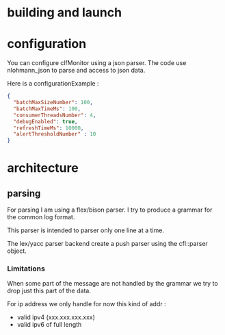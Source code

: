 # building and launch

# configuration

You can configure clfMonitor using a json parser. 
The code use nlohmann_json to parse and access to json data.

Here is a configurationExample : 

```json
{
  "batchMaxSizeNumber": 100,
  "batchMaxTimeMs": 100,
  "consumerThreadsNumber": 4,
  "debugEnabled": true,
  "refreshTimeMs": 10000,
  "alertThresholdNumber" : 10
}
```

# architecture

## parsing

For parsing I am using a flex/bison parser. I try to produce a grammar for
the common log format.

This parser is intended to parser only one line at a time.

The lex/yacc parser backend create a push parser using the cfl::parser object.

### Limitations

When some part of the message are not handled by the grammar we try to drop just this
part of the data.

For ip address we only handle for now this kind of addr :
- valid ipv4 (xxx.xxx.xxx.xxx)
- valid ipv6 of full length
